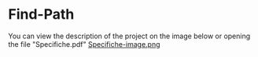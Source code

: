 # Find-Path
You can view the description of the project on the image below or opening the file "Specifiche.pdf"
[Specifiche-image.png](Specifications)
